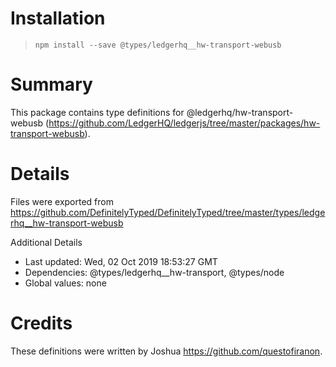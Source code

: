 # Installation
> `npm install --save @types/ledgerhq__hw-transport-webusb`

# Summary
This package contains type definitions for @ledgerhq/hw-transport-webusb (https://github.com/LedgerHQ/ledgerjs/tree/master/packages/hw-transport-webusb).

# Details
Files were exported from https://github.com/DefinitelyTyped/DefinitelyTyped/tree/master/types/ledgerhq__hw-transport-webusb

Additional Details
 * Last updated: Wed, 02 Oct 2019 18:53:27 GMT
 * Dependencies: @types/ledgerhq__hw-transport, @types/node
 * Global values: none

# Credits
These definitions were written by Joshua <https://github.com/questofiranon>.
